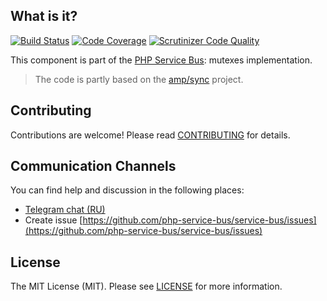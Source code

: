 ## What is it?
[![Build Status](https://travis-ci.org/php-service-bus/mutex.svg?branch=v3.0)](https://travis-ci.org/php-service-bus/mutex)
[![Code Coverage](https://scrutinizer-ci.com/g/php-service-bus/mutex/badges/coverage.png?b=v3.0)](https://scrutinizer-ci.com/g/php-service-bus/mutex/?branch=v3.0)
[![Scrutinizer Code Quality](https://scrutinizer-ci.com/g/php-service-bus/mutex/badges/quality-score.png?b=v3.0)](https://scrutinizer-ci.com/g/php-service-bus/mutex/?branch=v3.0)

This component is part of the [PHP Service Bus](https://github.com/php-service-bus/service-bus): mutexes implementation.
> The code is partly based on the [amp/sync](https://github.com/amphp/sync) project.

## Contributing
Contributions are welcome! Please read [CONTRIBUTING](CONTRIBUTING.md) for details.

## Communication Channels
You can find help and discussion in the following places:
* [Telegram chat (RU)](https://t.me/php_service_bus)
* Create issue [https://github.com/php-service-bus/service-bus/issues](https://github.com/php-service-bus/service-bus/issues)

## License

The MIT License (MIT). Please see [LICENSE](LICENSE.md) for more information.
